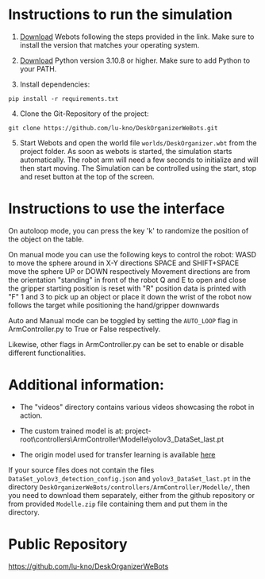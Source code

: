 # Instructions to run the simulation

1. [Download](https://cyberbotics.com/doc/guide/installation-procedure) Webots following the steps provided in the link. Make sure to install the version that matches your operating system.
   
2. [Download](https://www.python.org/downloads/) Python version 3.10.8 or higher. Make sure to add Python to your PATH.

3. Install dependencies:
   
  ```
  pip install -r requirements.txt
  ```

4. Clone the Git-Repository of the project:

  ```
  git clone https://github.com/lu-kno/DeskOrganizerWeBots.git
  ```
  
5. Start Webots and open the world file `worlds/DeskOrganizer.wbt` from the project folder. As soon as webots is started, the simulation starts automatically. The robot arm will need a few seconds to initialize and will then start moving. The Simulation can be controlled using the start, stop and reset button at the top of the screen.
# Instructions to use the interface

 On autoloop mode, you can press the key 'k' to randomize the position of the object on the table.

On manual mode you can use the following keys to control the robot:
WASD to move the sphere around in X-Y directions
SPACE and SHIFT+SPACE move the sphere UP or DOWN respectively
Movement directions are from the orientation  "standing" in front of the robot
Q and E to open and close the gripper
starting position is reset with "R"
position data is printed with "F"
1 and 3 to pick up an object or place it down
the wrist of the robot now follows the target while positioning the hand/gripper downwards

  Auto and Manual mode can be toggled by setting the `AUTO_LOOP` flag in ArmController.py to True or False respectively.

  Likewise, other flags in ArmController.py can be set to enable or disable different functionalities.
# Additional information: 
- The "videos" directory contains various videos showcasing the robot in action.
  
- The custom trained model is at: project-root\controllers\ArmController\Modelle\yolov3_DataSet_last.pt
  
- The origin model used for transfer learning is available [here]((https://github.com/OlafenwaMoses/ImageAI/releases/download/3.0.0-pretrained/yolov3.pt/))


If your source files does not contain the files `DataSet_yolov3_detection_config.json` and `yolov3_DataSet_last.pt` in the directory `DeskOrganizerWeBots/controllers/ArmController/Modelle/`, then you need to download them separately, either from the github repository or from provided `Modelle.zip` file containing them and put them in the directory.

# Public Repository

https://github.com/lu-kno/DeskOrganizerWeBots
